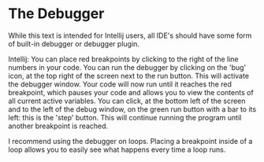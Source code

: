 # The Debugger
While this text is intended for Intellij users, all IDE's should have some form of built-in debugger or debugger plugin.

Intellij:
You can place red breakpoints by clicking to the right of the line numbers in your code. You can run the debugger by clicking on the 'bug' icon, at the top right of the screen next to the run button. This will activate the debugger window. Your code will now run until it reaches the red breakpoint, which pauses your code and allows you to view the contents of all current active variables. You can click, at the bottom left of the screen and to the left of the debug window, on the green run button with a bar to its left: this is the 'step' button. This will continue running the program until another breakpoint is reached.

I recommend using the debugger on loops. Placing a breakpoint inside of a loop allows you to easily see what happens every time a loop runs.
